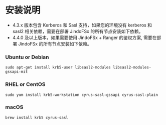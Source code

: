 # 安装说明

* 4.3.x 版本包含 Kerberos 和 Sasl 支持，如果您的环境没有 kerberos 和 sasl2 相关依赖，需要在部署 JindoFSx 的所有节点安装如下依赖。
* 4.4.0 及以上版本，如果需要使用 JindoFSx + Ranger 的鉴权方案, 需要在部署 JindoFSx 的所有节点安装如下依赖。

### Ubuntu or Debian
```
sudo apt-get install krb5-user libsasl2-modules libsasl2-modules-gssapi-mit
```

### RHEL or CentOS
```
sudo yum install krb5-workstation cyrus-sasl-gssapi cyrus-sasl-plain
```

### macOS
```
brew install krb5 cyrus-sasl
```